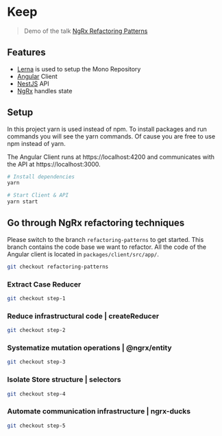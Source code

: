 # Keep
> Demo of the talk [NgRx Refactoring Patterns]()

## Features

- [Lerna](https://lernajs.io/) is used to setup the Mono Repository  
- [Angular](https://angular.io) Client
- [NestJS](https://nestjs.com) API
- [NgRx](https://ngrx.io) handles state

## Setup

In this project yarn is used instead of npm.
To install packages and run commands you will see the yarn commands.
Of cause you are free to use npm instead of yarn.

The Angular Client runs at https://localhost:4200 and communicates with
the API at https://localhost:3000.

```bash
# Install dependencies
yarn

# Start Client & API
yarn start 
```

## Go through NgRx refactoring techniques

Please switch to the branch `refactoring-patterns` to get started.
This branch contains the code base we want to refactor.
All the code of the Angular client is located in `packages/client/src/app/`.

```bash
git checkout refactoring-patterns
```


### Extract Case Reducer

```bash
git checkout step-1
```

### Reduce infrastructural code | createReducer

```bash
git checkout step-2
```

### Systematize mutation operations | @ngrx/entity

```bash
git checkout step-3
```

### Isolate Store structure | selectors

```bash
git checkout step-4
```

### Automate communication infrastructure | ngrx-ducks

```bash
git checkout step-5
```
